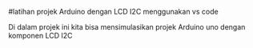 #latihan projek Arduino dengan LCD I2C menggunakan vs code

Di dalam projek ini kita bisa mensimulasikan projek Arduino uno dengan komponen LCD I2C
